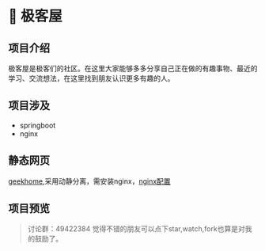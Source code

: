 # :dancers: 极客屋

## 项目介绍

极客屋是极客们的社区。在这里大家能够多多分享自己正在做的有趣事物、最近的学习、交流想法，在这里找到朋友认识更多有趣的人。

## 项目涉及
- springboot
- nginx

## 静态网页

[geekhome](https://github.com/handexing/geek_page),采用动静分离，需安装nginx，[nginx配置](https://github.com/handexing/geekHome/tree/master/config)


## 项目预览


> 讨论群：49422384
> 觉得不错的朋友可以点下star,watch,fork也算是对我的鼓励了。
